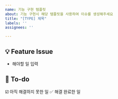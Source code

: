 ```yaml
---
name: 기능 구현 템플릿
about: 기능 구현시 해당 템플릿을 사용하여 이슈를 생성해주세요
title: "[TYPE] 제목"
labels: ''
assignees: ''

---
```


## 💡 Feature Issue

- 해야할 일 입력

## 🌿 To-do

☑️ 아직 해결하지 못한 일
✅ 해결 완료한 일

